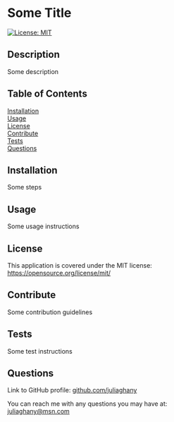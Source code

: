 # Some Title

  [![License: MIT](https://img.shields.io/badge/License-MIT-yellow.svg)](https://opensource.org/licenses/MIT)

  ## Description 
  
  Some description

  ## Table of Contents 
  [Installation](#installation)<br>
  [Usage](#usage)<br>
  [License](#license)<br>
  [Contribute](#contribute)<br>
  [Tests](#tests)<br>
  [Questions](#questions)<br>

  ## Installation 
  
  Some steps

  ## Usage
  
  Some usage instructions

  ## License 
  This application is covered under the MIT license:
  https://opensource.org/license/mit/

  ## Contribute
  
  Some contribution guidelines

  ## Tests

  Some test instructions

  ## Questions

  Link to GitHub profile: [github.com/juliaghany](https://github.com/juliaghany)

  You can reach me with any questions you may have at: juliaghany@msn.com


